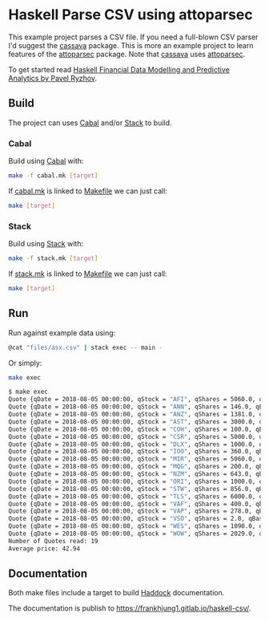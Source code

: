 # Haskell Parse CSV using attoparsec

This example project parses a CSV file. If you need a full-blown CSV parser I'd
suggest the [cassava](http://hackage.haskell.org/package/cassava) package. This
is more an example project to learn features of the
[attoparsec](http://hackage.haskell.org/package/attoparsec) package. Note that
[cassava](https://hackage.haskell.org/package/cassava#readme) uses
[attoparsec](http://hackage.haskell.org/package/attoparsec).

To get started read [Haskell Financial Data Modelling and Predictive Analytics
by Pavel
Ryzhov](https://www.packtpub.com/big-data-and-business-intelligence/haskell-financial-data-modeling-and-predictive-analytics).

## Build

The project can uses [Cabal](#cabal) and/or [Stack](#stack) to build.

### Cabal

Build using [Cabal](https://www.haskell.org/cabal/) with:

```bash
make -f cabal.mk [target]
```

If [cabal.mk](cabal.mk) is linked to [Makefile](Makefile) we can just call:

```bash
make [target]
```

### Stack

Build using [Stack](https://docs.haskellstack.org/en/stable/) with:

```bash
make -f stack.mk [target]
```

If [stack.mk](stack.mk) is linked to [Makefile](Makefile) we can just call:

```bash
make [target]
```

## Run

Run against example data using:

```bash
@cat "files/asx.csv" | stack exec -- main -
```

Or simply:

```bash
make exec
```

```bash
$ make exec
Quote {qDate = 2018-08-05 00:00:00, qStock = "AFI", qShares = 5060.0, qBasis = 5.021, qPrice = 6.37}
Quote {qDate = 2018-08-05 00:00:00, qStock = "ANN", qShares = 146.0, qBasis = 20.718, qPrice = 28.76}
Quote {qDate = 2018-08-05 00:00:00, qStock = "ANZ", qShares = 1381.0, qBasis = 25.156, qPrice = 28.64}
Quote {qDate = 2018-08-05 00:00:00, qStock = "AST", qShares = 3000.0, qBasis = 0.0, qPrice = 1.62}
Quote {qDate = 2018-08-05 00:00:00, qStock = "COH", qShares = 100.0, qBasis = 59.823, qPrice = 203.84}
Quote {qDate = 2018-08-05 00:00:00, qStock = "CSR", qShares = 5000.0, qBasis = 1.751, qPrice = 4.17}
Quote {qDate = 2018-08-05 00:00:00, qStock = "DLX", qShares = 1000.0, qBasis = 0.436, qPrice = 7.67}
Quote {qDate = 2018-08-05 00:00:00, qStock = "IOO", qShares = 360.0, qBasis = 54.4, qPrice = 65.17}
Quote {qDate = 2018-08-05 00:00:00, qStock = "MIR", qShares = 5060.0, qBasis = 2.19, qPrice = 2.65}
Quote {qDate = 2018-08-05 00:00:00, qStock = "MQG", qShares = 200.0, qBasis = 50.43, qPrice = 121.62}
Quote {qDate = 2018-08-05 00:00:00, qStock = "NZM", qShares = 643.0, qBasis = 0.0, qPrice = 0.77}
Quote {qDate = 2018-08-05 00:00:00, qStock = "ORI", qShares = 1000.0, qBasis = 13.062, qPrice = 17.45}
Quote {qDate = 2018-08-05 00:00:00, qStock = "STW", qShares = 856.0, qBasis = 53.638, qPrice = 58.42}
Quote {qDate = 2018-08-05 00:00:00, qStock = "TLS", qShares = 6000.0, qBasis = 4.208, qPrice = 2.82}
Quote {qDate = 2018-08-05 00:00:00, qStock = "VAF", qShares = 400.0, qBasis = 48.496, qPrice = 48.5}
Quote {qDate = 2018-08-05 00:00:00, qStock = "VAP", qShares = 278.0, qBasis = 76.94, qPrice = 80.63}
Quote {qDate = 2018-08-05 00:00:00, qStock = "VSO", qShares = 2.0, qBasis = 52.38, qPrice = 57.2}
Quote {qDate = 2018-08-05 00:00:00, qStock = "WES", qShares = 1090.0, qBasis = 26.784, qPrice = 49.84}
Quote {qDate = 2018-08-05 00:00:00, qStock = "WOW", qShares = 2029.0, qBasis = 22.261, qPrice = 29.72}
Number of Quotes read: 19
Average price: 42.94
```

## Documentation

Both make files include a target to build
[Haddock](http://hackage.haskell.org/package/haddock) documentation.

The documentation is publish to https://frankhjung1.gitlab.io/haskell-csv/.
